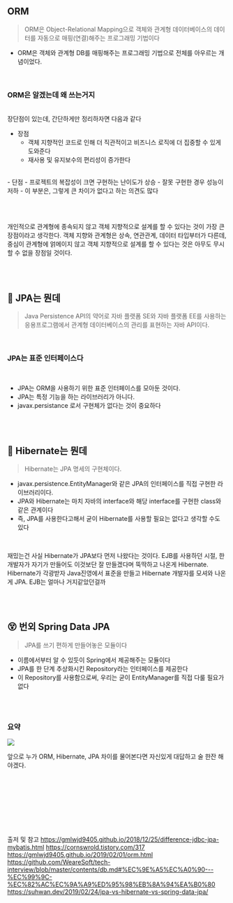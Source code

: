 
  

## ORM


> ORM은 Object-Relational Mapping으로 객체와 관계형 데이터베이스의 데이터를 자동으로 매핑(연결)해주는 프로그래밍 기법이다

 - ORM은 객체와 관계형 DB를 매핑해주는 프로그래밍 기법으로 전체를 아우르는 개념이었다.
 
 <br/>
 
### ORM은 알겠는데 왜 쓰는거지

<br/>
장단점이 있는데, 간단하게만 정리하자면 다음과 같다

- 장점
  - 객체 지향적인 코드로 인해 더 직관적이고 비즈니스 로직에 더 집중할 수 있게 도와준다
  - 재사용 및 유지보수의 편리성이 증가한다
  
 <br> 
 - 단점
   - 프로젝트의 복잡성이 크면 구현하는 난이도가 상승
   - 잘못 구현한 경우 성능이 저하
     - 이 부분은, 그렇게 큰 차이가 없다고 하는 의견도 많다
     
     
 <br/><br/>
  
개인적으로 관계형에 종속되지 않고 객체 지향적으로 설계를 할 수 있다는 것이 가장 큰 장점이라고 생각한다.
객체 지향와 관계형은 상속, 연관관계, 데이터 타입부터가 다른데, 중심이 관계형에 얽메이지 않고 객체 지향적으로 설계를 할 수 있다는 것은 아무도 무시할 수 없을 장점일 것이다.


  
 
 <br/> <br/>
 
## 🍻 JPA는 뭔데




>Java Persistence API의 약어로 자바 플랫폼 SE와 자바 플랫폼 EE를 사용하는 응용프로그램에서 관계형 데이터베이스의 관리를 표현하는 자바 API이다.



<br/>

### JPA는 표준 인터페이스다

<br/>

- JPA는 ORM을 사용하기 위한 표준 인터페이스를 모아둔 것이다.
- JPA는 특정 기능을 하는 라이브러리가 아니다.
- javax.persistance 로서 구현체가 없다는 것이 중요하다


 <br/> <br/>
 
## 🥴 Hibernate는 뭔데
 
 
 
 >Hibernate는 JPA 명세의 구현체이다. 
 
 - javax.persistence.EntityManager와 같은 JPA의 인터페이스를 직접 구현한 라이브러리이다.
 - JPA와 Hibernate는 마치 자바의 interface와 해당 interface를 구현한 class와 같은 관계이다
 - 즉, JPA를 사용한다고해서 굳이 Hibernate를 사용할 필요는 없다고 생각할 수도 있다
 
 <br/>
 
재밌는건 사실 Hibernate가 JPA보다 먼저 나왔다는 것이다. EJB를 사용하던 시절, 한 개발자가 자기가 만들어도 이것보단 잘 만들겠다며 뚝딱하고 나온게 Hibernate.
Hibernate가 각광받자 Java진영에서 표준을 만들고 Hibernate 개발자를 모셔와 나온게 JPA.
 EJB는 얼마나 거지같았던걸까


 
 
 <br/><br/>
 
## 😵 번외 Spring Data JPA
 
 
 >JPA를 쓰기 편하게 만들어놓은 모듈이다
 
 
 
 - 이름에서부터 알 수 있듯이 Spring에서 제공해주는 모듈이다
 - JPA를 한 단계 추상화시킨 Repository라는 인터페이스를 제공한다
 - 이 Repository를 사용함으로써, 우리는 굳이 EntityManager를 직접 다룰 필요가 없다
 
 
  <br/> <br/>
 
 
 ### 요약
 
 ![](https://images.velog.io/images/cham/post/8ddb5937-ce34-4a38-b27e-19a928481de0/image.png)
 
 
 
 앞으로 누가 ORM, Hibernate, JPA 차이를 물어본다면 자신있게 대답하고 술 한잔 해야겠다.
 
 
 
 
 
 
  <br/> <br/> <br/> <br/><br/> <br/> <br/> <br/>
  출저 및 참고
 https://gmlwjd9405.github.io/2018/12/25/difference-jdbc-jpa-mybatis.html
 https://cornswrold.tistory.com/317
 https://gmlwjd9405.github.io/2019/02/01/orm.html 
 https://github.com/WeareSoft/tech-interview/blob/master/contents/db.md#%EC%9E%A5%EC%A0%90---%EC%99%9C-%EC%82%AC%EC%9A%A9%ED%95%98%EB%8A%94%EA%B0%80
 https://suhwan.dev/2019/02/24/jpa-vs-hibernate-vs-spring-data-jpa/